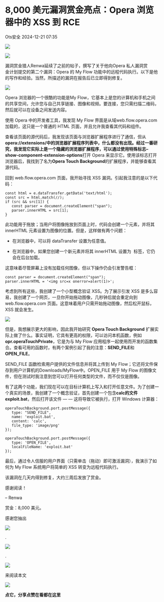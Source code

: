 #  8,000 美元漏洞赏金亮点：Opera 浏览器中的 XSS 到 RCE   
 Ots安全   2024-12-21 07:35  
  
![](https://mmbiz.qpic.cn/mmbiz_gif/bL2iaicTYdZn7gtxSFZlfuCW6AdQib8Q1onbR0U2h9icP1eRO6wH0AcyJmqZ7USD0uOYncCYIH7ZEE8IicAOPxyb9IA/640?wx_fmt=gif "")  
  
![](https://mmbiz.qpic.cn/sz_mmbiz_jpg/rWGOWg48tad09bHm9HtUPspREJrkVtb78gV9BjsSP667jnBwLqjKU88YJibKsl1qWf8DLUI9vG0Lz35dCYqKWRg/640?wx_fmt=jpeg&from=appmsg "")  
  
漏洞赏金猎人Renwa延续了之前的帖子，撰写了关于他向Opera 私人漏洞赏  
金计划提交的第二个漏洞：Opera 的 My Flow 功能中的远程代码执行。以下是他的写作和经验。当然，所描述的漏洞在报告后已立即得到修复。  
  
![](https://mmbiz.qpic.cn/sz_mmbiz_png/rWGOWg48tad09bHm9HtUPspREJrkVtb7d0Tm3Vib5CRad21NKxibF8MCUWfviaO0rZJ79YrsF4AnyQNSbtfeKftLg/640?wx_fmt=png&from=appmsg "")  
  
Opera 浏览器的一个很酷的功能是My Flow，它基本上是您的计算机和手机之间的共享空间，允许您与自己共享链接、图像和视频。要连接，您只需扫描二维码，然后就可以在设备之间发送内容。  
  
使用 Opera 中的开发者工具，我发现 My Flow 界面是从域web.flow.opera.com加载的，这只是一个普通的 HTML 页面，并且允许我查看其代码和组件。  
  
查看该页面的源代码后，我发现该页面与浏览器扩展程序进行了通信，但从**opera://extensions/**中的浏览器扩展程序列表中，什么都没有出现。经过一番研究，我发现它实际上是一个隐藏的浏览器扩展程序，可以通过使用特殊标志**–show-component-extension-options**打开 Opera 来显示它。使用该标志打开浏览器后，我找到了名为**Opera Touch Background**的扩展程序，并能够查看其源代码。  
  
回到 web.flow.opera.com 页面，我开始寻找 XSS 漏洞。引起我注意的是以下代码：  
  
```
const html = e.dataTransfer.getData('text/html');
const src = html.match(//);
if (src && src[1]) {
   const parser = document.createElement("span");
   parser.innerHTML = src[1];
}
```  
  
  
此功能用于拖放；当用户将图像拖放到页面上时，代码会创建一个元素，并将其 innerHTML 元素设置为图像的位置。但是，这样做有两个问题：  
- 在浏览器中，可以将 dataTransfer 设置为任意值。  
  
- 在浏览器中，如果您创建一个新元素并将其 innerHTML 设置为 <img> 标签，它仍会在后台加载。  
  
这意味着尽管屏幕上没有加载任何图像，但以下操作仍会引发警告框：  
  
```
const parser = document.createElement("span");
parser.innerHTML = '<img src=x onerror=alert(1)>';
```  
  
  
考虑到所有这些，我创建了一个小型概念验证 XSS。为了展示引发 XSS 是多么容易，我创建了一个网页，一旦你开始拖动图像，几秒钟后就会重定向到 web.flow.opera.com 页面。这意味着用户只需开始拖动图像，然后松开鼠标，XSS 就会发生。  
  
![](https://mmbiz.qpic.cn/sz_mmbiz_gif/rWGOWg48tad09bHm9HtUPspREJrkVtb7PxgSdKKqKeORtxicKo3q7AMtY1XsEibRzbWHF4WxlVVMHvic3LCwtJcIw/640?wx_fmt=gif&from=appmsg "")  
  
但是，我想展示更大的影响，因此我开始研究 **Opera Touch Background** 扩展实际上做了什么。事实证明，它具有更高的权限，可以访问本机函数，例如**opr.operaTouchPrivate**，它是为与 My Flow 应用程序一起使用而开发的函数集合。查看可用的函数时，有两个案例引起了我的注意：**SEND_FILE**和**OPEN_FILE**。  
  
SEND_FILE 函数检索用户提供的文件信息并将其上传到 My Flow；它还将文件保存到用户计算机的Downloads/MyFlow中。OPEN_FILE 用于 My Flow 的图像文件，但在测试时我注意到您可以打开任何类型的文件，而不仅仅是图像。  
  
有了这两个功能，我们现在可以在目标计算机上写入和打开任意文件。为了创建一个真实的场景，我创建了一个概念验证，首先创建一个包含**calc的文件exploit.bat**，然后打开该文件 — — 这将导致它被执行，打开 Windows 计算器：  
  
```
operaTouchBackground.port.postMessage({
   type: "SEND_FILE",
   name: 'exploit.bat',
   content: 'calc',
   file_type: 'image/png'
});

operaTouchBackground.port.postMessage({
   type: 'OPEN_FILE',
   localFileName: 'exploit.bat'
});
```  
  
  
最后，通过令人信服的用户界面（只需单击（拖动）即可激活漏洞），我演示了如何为 My Flow 系统用户将简单的 XSS 转变为远程代码执行。  
  
  
该漏洞在几天内得到修复，大约三周后发放了赏金。  
  
感谢阅读！  
  
– Renwa  
  
赏金：8,000 美元。  
  
  
  
感谢您抽出  
  
![](https://mmbiz.qpic.cn/mmbiz_gif/Ljib4So7yuWgdSBqOibtgiaYWjL4pkRXwycNnFvFYVgXoExRy0gqCkqvrAghf8KPXnwQaYq77HMsjcVka7kPcBDQw/640?wx_fmt=gif "")  
  
.  
  
![](https://mmbiz.qpic.cn/mmbiz_gif/Ljib4So7yuWgdSBqOibtgiaYWjL4pkRXwycd5KMTutPwNWA97H5MPISWXLTXp0ibK5LXCBAXX388gY0ibXhWOxoEKBA/640?wx_fmt=gif "")  
  
.  
  
![](https://mmbiz.qpic.cn/mmbiz_gif/Ljib4So7yuWgdSBqOibtgiaYWjL4pkRXwycU99fZEhvngeeAhFOvhTibttSplYbBpeeLZGgZt41El4icmrBibojkvLNw/640?wx_fmt=gif "")  
  
来阅读本文  
  
![](https://mmbiz.qpic.cn/mmbiz_gif/Ljib4So7yuWge7Mibiad1tV0iaF8zSD5gzicbxDmfZCEL7vuOevN97CwUoUM5MLeKWibWlibSMwbpJ28lVg1yj1rQflyQ/640?wx_fmt=gif "")  
  
**点它，分享点赞在看都在这里**  
  
